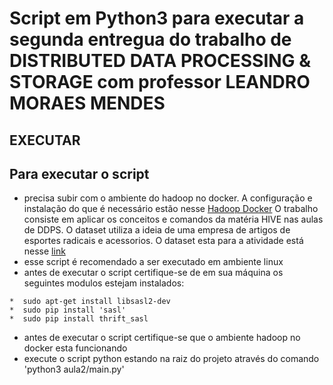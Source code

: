 # Script em Python3 para executar a segunda entregua do trabalho de DISTRIBUTED DATA PROCESSING & STORAGE com professor LEANDRO MORAES MENDES 

## EXECUTAR 
## Para executar o script
   * precisa subir com o ambiente do hadoop no docker. A configuração e instalação do que é necessário estão nesse [Hadoop Docker](https://github.com/fabiogjardim/bigdata_docker/)
   O trabalho consiste em aplicar os conceitos e comandos da matéria HIVE nas aulas de DDPS.
   O dataset utiliza a ideia de uma empresa de artigos de esportes radicais e acessorios.
   O dataset esta para a atividade está nesse [link](https://drive.google.com/drive/folders/1OfZTSYcgcun-S7UFNVAzbcr0-PzlEc08)
   * esse script é recomendado a ser executado em ambiente linux
   * antes de executar o script certifique-se de em sua máquina os seguintes modulos estejam instalados:
   
    *  sudo apt-get install libsasl2-dev
    *  sudo pip install 'sasl'
    *  sudo pip install thrift_sasl
   * antes de executar o script certifique-se que o ambiente hadoop no docker esta funcionando
   * execute o script python estando na raiz do projeto através do comando 'python3 aula2/main.py'
